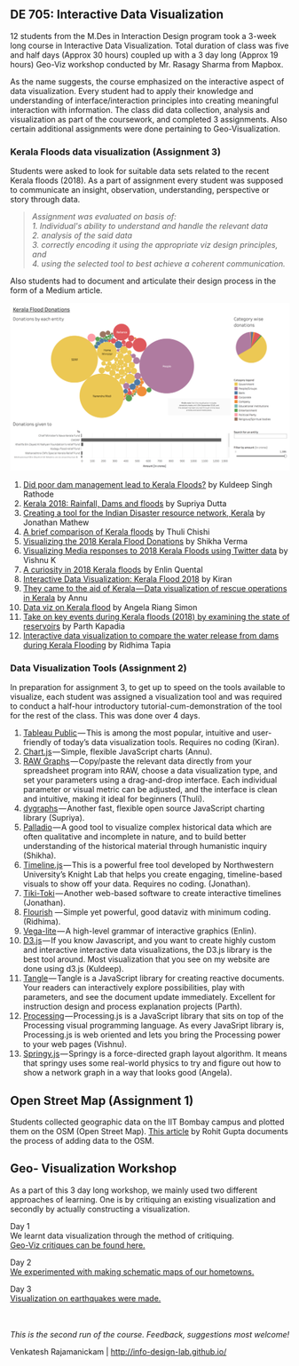 ## DE 705: Interactive Data Visualization

12 students from the M.Des in Interaction Design program took a 3-week long course in Interactive Data Visualization. Total duration of class was five and half days (Approx 30 hours) coupled up with a 3 day long (Approx 19 hours) Geo-Viz workshop conducted by Mr. Rasagy Sharma from Mapbox.

As the name suggests, the course emphasized on the interactive aspect of data visualization. Every student had to apply their knowledge and understanding of interface/interaction principles into creating meaningful interaction with information. The class did data collection, analysis and visualization as part of the coursework, and completed 3 assignments. Also certain additional assignments were done pertaining to Geo-Visualization.



### Kerala Floods data visualization (Assignment 3)

Students were asked to look for suitable data sets related to the recent Kerala floods (2018). As a part of assignment every student was supposed to communicate an insight, observation, understanding, perspective or story through data.

>_Assignment was evaluated on basis of:_ <br />
_1. Individual's ability to understand and handle the relevant data_ <br />
_2. analysis of the said data_ <br />
_3. correctly encoding it using the appropriate viz design principles, and_ <br />
_4. using the selected tool to best achieve a coherent communication._ <br />

Also students had to document and articulate their design process in the form of a Medium article.



![Snapshot of tools]( https://github.com/kapadiaparth/DE-705-Interactive-Data-Visualization/blob/master/shik.png )

   1. [Did poor dam management lead to Kerala Floods?](https://medium.com/@rathodkuldeepsingh/did-poor-dam-management-lead-to-kerala-floods-f8c1452f26bb) by Kuldeep Singh Rathode<br />
   2. [Kerala 2018: Rainfall, Dams and floods](https://github.com/kapadiaparth/DE-705-Interactive-Data-Visualization/edit/master/README.md) by Supriya Dutta<br />
   3. [Creating a tool for the Indian Disaster resource network, Kerala](https://medium.com/@jonathanmathew_/creating-a-tool-for-the-indian-disaster-resource-network-kerala-b7328d4ab3af) by Jonathan Mathew<br />
   4. [A brief comparison of Kerala floods](https://medium.com/@thuli9chishi/a-brief-comparison-of-the-kerala-floods-eecd708b51f3) by Thuli Chishi<br />
   5. [Visualizing the 2018 Kerala Flood Donations](https://medium.com/@savshikha/medium-test-4b04fcb959e) by Shikha Verma<br />
   6. [Visualizing Media responses to 2018 Kerala Floods using Twitter data](https://medium.com/@vishnubpg/visualizing-media-responses-to-2018-kerala-floods-from-twitter-data-6331090ecf37) by Vishnu K<br />
   7. [A curiosity in 2018 Kerala floods](https://medium.com/@enlinquental/a-curiosity-in-kerala-floods-of-2018-1cae16d3d6f3) by Enlin Quental<br />
   8. [Interactive Data Visualization: Kerala Flood 2018](https://medium.com/@kiranprasanth/giving-form-to-data-is-visualisation-ab1edeeef8bb) by Kiran<br />
   9. [They came to the aid of Kerala — Data visualization of rescue operations in Kerala]() by Annu<br />
   10. [Data viz on Kerala flood](https://medium.com/@rambunctious.me.7/datavis-on-kerala-floods-2018-9c8ffe44b42f) by Angela Riang Simon<br />
   11. [Take on key events during Kerala floods (2018) by examining the state of reservoirs](https://medium.com/@pkapadia95/visualizing-the-state-of-idamalayar-and-idukki-reservoirs-during-kerala-floods-of-2018-c0709973bd79) by Parth Kapadia<br />
   12. [Interactive data visualization to compare the water release from dams during Kerala Flooding](https://medium.com/@ridhima.51/interactive-data-visualization-to-compare-the-water-release-from-dams-during-kerala-flooding-9500da12f911) by Ridhima Tapia<br />
   
   
### Data Visualization Tools (Assignment 2) 

In preparation for assignment 3, to get up to speed on the tools available to visualize, each student was assigned a visualization tool and was required to conduct a half-hour introductory tutorial-cum-demonstration of the tool for the rest of the class. This was done over 4 days.

1. [Tableau Public](https://www.tableau.com/) — This is among the most popular, intuitive and user-friendly of today’s data visualization tools. Requires no coding (Kiran).
2. [Chart.js](https://www.chartjs.org/) — Simple, flexible JavaScript charts (Annu).
3. [RAW Graphs](https://rawgraphs.io/) — Copy/paste the relevant data directly from your spreadsheet program into RAW, choose a data visualization type, and set your parameters using a drag-and-drop interface. Each individual parameter or visual metric can be adjusted, and the interface is clean and intuitive, making it ideal for beginners (Thuli).
4. [dygraphs](http://dygraphs.com/) — Another fast, flexible open source JavaScript charting library (Supriya).
5. [Palladio](http://hdlab.stanford.edu/palladio/) — A good tool to visualize complex historical data which are often qualitative and incomplete in nature, and to build better understanding of the historical material through humanistic inquiry (Shikha).
6. [Timeline.js](http://timeline.knightlab.com/) — This is a powerful free tool developed by Northwestern University’s Knight Lab that helps you create engaging, timeline-based visuals to show off your data. Requires no coding. (Jonathan).
7. [Tiki-Toki](https://www.tiki-toki.com/) — Another web-based software to create interactive timelines (Jonathan).
8. [Flourish](https://flourish.studio) — Simple yet powerful, good dataviz with minimum coding. (Ridhima).
9. [Vega-lite](https://vega.github.io/vega-lite/) — A high-level grammar of interactive graphics (Enlin).
10. [D3.js](https://d3js.org/) — If you know Javascript, and you want to create highly custom and interactive interactive data visualizations, the D3.js library is the best tool around. Most visualization that you see on my website are done using d3.js (Kuldeep).
11. [Tangle](http://worrydream.com/Tangle/) — Tangle is a JavaScript library for creating reactive documents. Your readers can interactively explore possibilities, play with parameters, and see the document update immediately. Excellent for instruction design and process explanation projects (Parth).
12. [Processing](http://processingjs.org/) — Processing.js is a JavaScript library that sits on top of the Processing visual programming language. As every JavaSript library is, Processing.js is web oriented and lets you bring the Processing power to your web pages (Vishnu).
13. [Springy.js](http://getspringy.com/) — Springy is a force-directed graph layout algorithm. It means that springy uses some real-world physics to try and figure out how to show a network graph in a way that looks good (Angela).

## Open Street Map (Assignment 1)

Students collected geographic data on the IIT Bombay campus and plotted them on the OSM (Open Street Map). [This article](http://rohitg.in/2017/08/31/ContribOSM/) by Rohit Gupta documents the process of adding data to the OSM.

## Geo- Visualization Workshop

As a part of this 3 day long workshop, we mainly used two different approaches of learning. One is by critiquing an existing visualization and secondly by actually constructing a visualization.

Day 1<br />
We learnt data visualization through the method of critiquing.<br />
[Geo-Viz critiques can be found here.](https://github.com/mapschool/course/issues/36)<br />

Day 2<br />
[We experimented with making schematic maps of our hometowns.](https://github.com/mapschool/course/issues/37)<br />

Day 3<br />
[Visualization on earthquakes were made.](https://github.com/mapschool/course/issues/38)<br /><br /><br />

_This is the second run of the course. Feedback, suggestions most welcome!_<br />

Venkatesh Rajamanickam | http://info-design-lab.github.io/

